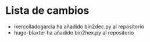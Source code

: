# Lista de cambios
- ikercolladogarcia ha añadido bin2dec.py al repositorio 
- hugo-blaxter ha añadido bin2hex.py al repositorio

